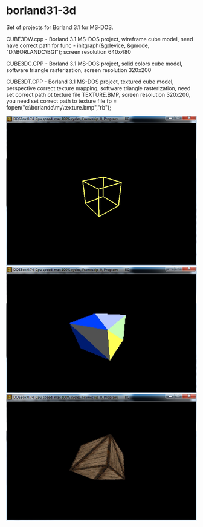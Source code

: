 # borland31-3d

Set of projects for Borland 3.1 for MS-DOS.


CUBE3DW.cpp - Borland 3.1 MS-DOS project, wireframe cube model, need have correct path for func - initgraph(&gdevice, &gmode, "D:\\BORLANDC\\BGI"); screen resolution 640x480

CUBE3DC.CPP - Borland 3.1 MS-DOS project, solid colors cube model, software triangle rasterization, screen resolution 320x200

CUBE3DT.CPP - Borland 3.1 MS-DOS project, textured cube model, perspective correct texture mapping, software triangle rasterization, need set correct path ot texture file TEXTURE.BMP, screen resolution 320x200, you need set correct path to texture file fp = fopen("c:\\borlandc\\my\\texture.bmp","rb");

<img src="https://github.com/kurlyak/borland31-3d/blob/main/pics/cube3dw.png" alt="ms dos 3d development" width=600 />

<img src="https://github.com/kurlyak/borland31-3d/blob/main/pics/cube3dc.png" alt="ms dos 3d development" width=600 />

<img src="https://github.com/kurlyak/borland31-3d/blob/main/pics/cube3dt.png" alt="ms dos 3d development" width=600 />
